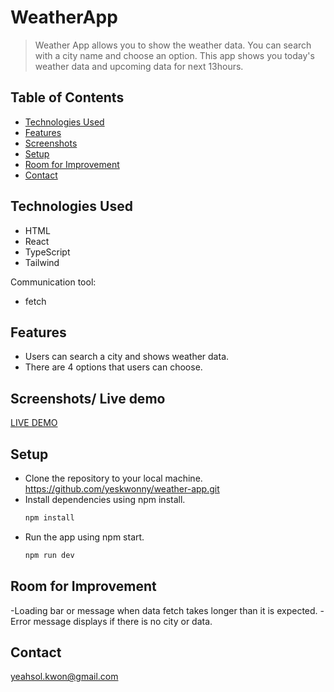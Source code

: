 # WeatherApp

> Weather App allows you to show the weather data. 
> You can search with a city name and choose an option.
> This app shows you today's weather data and upcoming data for next 13hours. 

## Table of Contents

- [Technologies Used](#technologies-used)
- [Features](#features)
- [Screenshots](#screenshots)
- [Setup](#setup)
- [Room for Improvement](#room-for-improvement)
- [Contact](#contact)
<!-- * [License](#license) -->



## Technologies Used
- HTML
- React
- TypeScript
- Tailwind

Communication tool:
- fetch

  
## Features
- Users can search a city and shows weather data.
- There are 4 options that users can choose.
  


<!-- If you have screenshots you'd like to share, include them here. -->

## Screenshots/ Live demo
[LIVE DEMO](https://mapmemoir.netlify.app/)

## Setup

- Clone the repository to your local machine.
   https://github.com/yeskwonny/weather-app.git
- Install dependencies using npm install.
   ```bash
   npm install
   ```
- Run the app using npm start.
   ```bash
   npm run dev
   ```
  
## Room for Improvement

-Loading bar or message when data fetch takes longer than it is expected.
-Error message displays if there is no city or data.


## Contact

yeahsol.kwon@gmail.com


